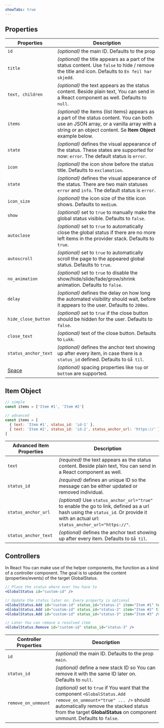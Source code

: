 ```yaml
---
showTabs: true
---
```


## Properties

| Properties                                      | Description                                                                                                                                                                                           |
| ----------------------------------------------- | ----------------------------------------------------------------------------------------------------------------------------------------------------------------------------------------------------- |
| `id`                                            | _(optional)_ the main ID. Defaults to the prop                                                                                                                                                        |
| `title`                                         | _(optional)_ the title appears as a part of the status content. Use `false` to hide / remove the title and icon. Defaults to `En feil har skjedd`.                                                    |
| `text, children`                                | _(optional)_ the text appears as the status content. Beside plain text, You can send in a React component as well. Defaults to `null`.                                                                |
| `items`                                         | _(optional)_ the items (list items) appears as a part of the status content. You can both use an JSON array, or a vanilla array with a string or an object content. Se **Item Object** example below. |
| `state`                                         | _(optional)_ defines the visual appearance of the status. These states are supported for now: `error`. The default status is `error`.                                                                 |
| `icon`                                          | _(optional)_ the icon show before the status title. Defaults to `exclamation`.                                                                                                                        |
| `state`                                         | _(optional)_ defines the visual appearance of the status. There are two main statuses `error` and `info`. The default status is `error`.                                                              |
| `icon_size`                                     | _(optional)_ the icon size of the title icon shows. Defaults to `medium`.                                                                                                                             |
| `show`                                          | _(optional)_ set to `true` to manually make the global status visible. Defaults to `false`.                                                                                                           |
| `autoclose`                                     | _(optional)_ set to `true` to automatically close the global status if there are no more left items in the provider stack. Defaults to `true`.                                                        |
| `autoscroll`                                    | _(optional)_ set to `true` to automatically scroll the page to the appeared global status. Defaults to `true`.                                                                                        |
| `no_animation`                                  | _(optional)_ set to `true` to disable the show/hide/slide/fade/grow/shrink animation. Defaults to `false`.                                                                                            |
| `delay`                                         | _(optional)_ defines the delay on how long the automated visibility should wait, before it appears to the user. Defaults to `200ms`.                                                                  |
| `hide_close_button`                             | _(optional)_ set to `true` if the close button should be hidden for the user. Defaults to `false`.                                                                                                    |
| `close_text`                                    | _(optional)_ text of the close button. Defaults to `Lukk`.                                                                                                                                            |
| `status_anchor_text`                            | _(optional)_ defines the anchor text showing up after every item, in case there is a `status_id` defined. Defaults to `Gå til`.                                                                       |
| [Space](/uilib/components/space/properties) | _(optional)_ spacing properties like `top` or `bottom` are supported.                                                                                                                                 |

## Item Object

```js
// simple
const items = ['Item #1', 'Item #2']

// advanced
const items = [
  { text: 'Item #1', status_id: 'id-1' },
  { text: 'Item #2', status_id: 'id-2', status_anchor_url: 'https://' }
]
```

| Advanced Item Properties | Description                                                                                                                                                                          |
| ------------------------ | ------------------------------------------------------------------------------------------------------------------------------------------------------------------------------------ |
| `text`                   | _(required)_ the text appears as the status content. Beside plain text, You can send in a React component as well.                                                                   |
| `status_id`              | _(required)_ defines an unique ID so the message can be either updated or removed individual.                                                                                        |
| `status_anchor_url`      | _(optional)_ Use `status_anchor_url="true"` to enable the go to link, defined as a url hash using the `status_id`. Or provide it with an actual url: `status_anchor_url="https://"`. |
| `status_anchor_text`     | _(optional)_ defines the anchor text showing up after every item. Defaults to `Gå til`.                                                                                              |

## Controllers

In React You can make use of the helper components, the function as a kind of a controller component.
The goal is to update the content (properties/events) of the target GlobalStatus.

```jsx
// Place the status where ever You have to
<GlobalStatus id="custom-id" />

// Update the status later on. Every property is optional
<GlobalStatus.Add id="custom-id" status_id="status-1" item="Item #1" text="New Text" />
<GlobalStatus.Add id="custom-id" status_id="status-2" item="Item #2" title="New Titel" />
<GlobalStatus.Add id="custom-id" status_id="status-3" item="Item #3" />

// Later You can remove a resolved item
<GlobalStatus.Remove id="custom-id" status_id="status-3" />
```

| Controller Properties | Description                                                                                                                                                                                                                              |
| --------------------- | ---------------------------------------------------------------------------------------------------------------------------------------------------------------------------------------------------------------------------------------- |
| `id`                  | _(optional)_ the main ID. Defaults to the prop `main`.                                                                                                                                                                                   |
| `status_id`           | _(optional)_ define a new stack ID so You can remove it with the same ID later on. Defaults to `null`.                                                                                                                                   |
| `remove_on_unmount`   | _(optional)_ set to `true` if You want that the component `<GlobalStatus.Add remove_on_unmount="true" ... />` should automatically remove the stacked status from the target **GlobalStatus** on component unmount. Defaults to `false`. |
